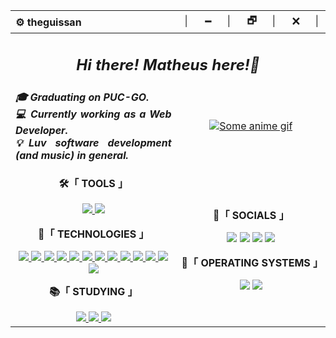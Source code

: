 <div>
  <table>
    <thead>
      <tr>
        <th align="left">⚙️ theguissan</th>
        <th align="right">│⠀⠀🗕⠀⠀│⠀⠀🗗⠀⠀│⠀⠀🗙⠀⠀│</th>
      </tr>
    </thead>
    <tbody>
       <tr>
        <td colspan="2" align="center">
          <h2 align="center"><i>Hi there! Matheus here!👋</i></h2>
        </td>
      </tr>
      <tr>
        <td colspan="1" align="justify">
          <b><i>🎓 Graduating on PUC-GO.</i></b><br>
          <b> <i> 💻 Currently working as a Web Developer.</i><b><br>
          <b><i>💡Luv software development (and music) in general.</i></b><br>
        </td>
        <td align="center">
          <a href="#blank"><img src="https://wiki.supercombo.gg/images/8/89/OChris02_stance.gif"  title="Some anime gif" alt="Some anime gif"></a>
        </td>
      </tr>
      <tr>
        <td colspan="1" align="center">
          <p><b>🛠️「 TOOLS 」</b></p>
            <a href="https://code.visualstudio.com/"><img src="https://img.shields.io/badge/IDE-VS_Code-0078D4?style=flat&logo=visual%20studio%20code&logoColor=0078D4">
            </a>
            <a href="https://www.eclipse.org/downloads/"><img src="https://img.shields.io/badge/IDE-Eclipse-2D2252?style=flat&logo=eclipse&logoColor=2D2252">
            </a>
          <br><p><b>🚀「 TECHNOLOGIES 」</b></p>
            <a href="#blank">
              <img src="https://img.shields.io/badge/Shell_Script-121011?style=flat&logo=gnu-bash&logoColor=white">
              <img src="https://img.shields.io/badge/HTML-E34F26?style=flat&logo=html5&logoColor=white">
              <img src="https://img.shields.io/badge/CSS-1572B6?style=flat&logo=css3&logoColor=white">
              <img src="https://img.shields.io/badge/JavaScript-F7DF1E?style=flat&logo=javascript&logoColor=black">
              <img src="https://img.shields.io/badge/TypeScript-007ACC?style=flat&logo=typescript&logoColor=white">
              <img src="https://img.shields.io/badge/Python-14354C?style=flat&logo=python&logoColor=white">
              <img src="https://img.shields.io/badge/PostgreSQL-%23316192.svg?style=flat&logo=postgresql&logoColor=white">
              <img src="https://img.shields.io/badge/Java-FFFFFF?style=flat&logo=openjdk&logoColor=black">
              <img src="https://img.shields.io/badge/Spring-6DB33F?style=flat&logo=spring&logoColor=white">
              <img src="https://img.shields.io/badge/Angular-DD0031?style=flat&logo=angular&logoColor=white">
              <img src="https://img.shields.io/badge/AngularJS-E23237?style=flat&logo=angularjs&logoColor=white">
              <img src="https://img.shields.io/badge/C-3776AB?style=flat&logo=c&logoColor=white">
              <img src="https://img.shields.io/badge/C%2B%2B-00599C?style=flat&logo=c%2B%2B&logoColor=white">
            </a>
          <br><p><b>📚「 STUDYING 」</b></p>
            <a href="#blank">
              <img src="https://img.shields.io/badge/clang-3776AB?style=flat&logo=c&logoColor=white">
               <img src="https://img.shields.io/badge/Java-FFFFFF?style=flat&logo=openjdk&logoColor=black">
               <img src="https://img.shields.io/badge/Spring-6DB33F?style=flat&logo=spring&logoColor=white">
            </a>
        </td>
        <td colspan="1" align="center">
          <p><b>👀「 SOCIALS 」</b></p>
          <a href="mailto:jovemtr00.mg@gmail.com"><img src="https://img.shields.io/badge/-Gmail-c14438?style=flat&logo=Gmail&logoColor=white"></a>
          <a href="https://www.linkedin.com/in/matheus-santana-3923461a8"><img src="https://img.shields.io/badge/LinkedIn-blue?style=flat&logo=Linkedin&logoColor=white"></a>
          <a href="https://www.last.fm/user/THXUS"><img src="https://img.shields.io/badge/Last.fm-E23237?style=flat&logo=last.fm&logoColor=white"></a>
          <a href="https://twitter.com/theguissan"><img src="https://img.shields.io/badge/Twitter-FFFFFF?style=flat&logo=twitter&logoColor=blue"></a>
          <br><p><b>💾「 OPERATING SYSTEMS 」</b></p>
          <a href="https://www.microsoft.com/software-download/windows11"><img src="https://img.shields.io/badge/OS-Windows_11-0078D6?style=flat&logo=microsoft&logoColor=blue"></a>
          <a href="_blank"><img src="https://img.shields.io/badge/OS-Pop!_OS_\_Ubuntu_WSL-FFFFFF?style=flat&logo=linux&logoColor=black"></a>
        </td>
      </tr>
<!--       <tr>
        <td colspan="2">
          <details>
            <summary><b>⚡ Events/Experiences</b></summary>
            <table align="center">
              <thead align="center">
                <tr>
                  <th>Icon</th>
                  <th>Name</th>
                  <th>Company</th>
                  <th>Date</th>
                  <th>Learned</th>
                </tr>
              </thead>
              <tbody align="center">
                <tr>
                  <td>
                    <img src="https://github.com/TreinaDev.png" width="25px" style="vertical-align: middle;" />
                  </td>
                  <td><a href="https://treinadev.com.br/" target="_blank">TreinaDev 7</a></td>
                  <td>Campus Code</td>
                  <td>2021</td>
                  <td>
                    Git, Signing Keys,<br/>
                    Ruby v3, Rails v6,<br/>
                    TDD, Following Conventions,<br/>
                    Linting, Pair Programming,<br/>
                    Daily Meeting
                  </td>
                </tr> -->
              </tbody>
            </table>
          </details>
        </td>
      </tr>
    </tbody>
  </table>
</div>

<!--
**LeDragoX/LeDragoX** is a ✨ _special_ ✨ repository because its `README.md` (this file) appears on your GitHub profile.

Here are some ideas to get you started:

- 🔭 I’m currently working on ...
- 🌱 I’m currently learning ...
- 👯 I’m looking to collaborate on ...
- 🤔 I’m looking for help with ...
- 💬 Ask me about ...
- 📫 How to reach me: ...
- 😄 Pronouns: ...
- ⚡ Fun fact: ...
  -->
